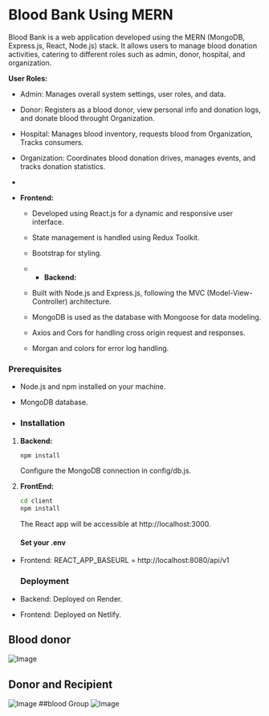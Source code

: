 
# Blood Bank Using MERN

Blood Bank is a web application developed using the MERN (MongoDB, Express.js, React, Node.js) stack. It allows users to manage blood donation activities, catering to different roles such as admin, donor, hospital, and organization.

 **User Roles:**
  - Admin: Manages overall system settings, user roles, and data.
  - Donor: Registers as a blood donor, view personal info and donation logs, and donate blood throught Organization.
  - Hospital: Manages blood inventory, requests blood from Organization, Tracks consumers.
  - Organization: Coordinates blood donation drives, manages events, and tracks donation statistics.

  - 
- **Frontend:**
  - Developed using React.js for a dynamic and responsive user interface.
  - State management is handled using Redux Toolkit.
  - Bootstrap for styling.
 
  - - **Backend:**
  - Built with Node.js and Express.js, following the MVC (Model-View-Controller) architecture.
  - MongoDB is used as the database with Mongoose for data modeling.
  - Axios and Cors for handling cross origin request and responses.
  - Morgan and colors for error log handling.

### Prerequisites

- Node.js and npm installed on your machine.
- MongoDB database.

- ### Installation

1. **Backend:**
   ```bash
   npm install
   ```
   Configure the MongoDB connection in config/db.js.
2. **FrontEnd:**
   ```bash
   cd client
   npm install
   ```

   The React app will be accessible at http://localhost:3000.

   #### Set your .env
- Frontend:
  REACT_APP_BASEURL = http://localhost:8080/api/v1

  ### Deployment
- Backend: Deployed on Render.
- Frontend: Deployed on Netlify.

## Blood donor
![Image](https://github.com/user-attachments/assets/56a7c467-366a-4601-b2f4-9853422a2976)
## Donor and Recipient
![Image](https://github.com/user-attachments/assets/b8ff4182-b973-401b-96fd-f095fe1cba94)
##blood Group 
![Image](https://github.com/user-attachments/assets/aaba61d0-b72f-4cd3-887c-41a4dab7c94e)
